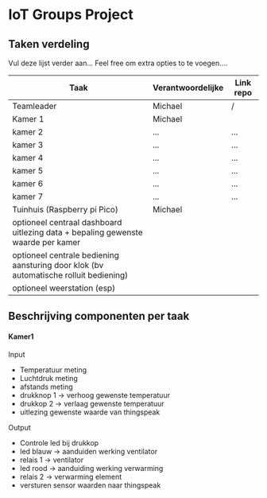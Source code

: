 # IoT Groups Project

## Taken verdeling

Vul deze lijst verder aan...
Feel free om extra opties to te voegen....

|Taak| Verantwoordelijke | Link repo |
|-----|-----|----|
|Teamleader| Michael| / |
|Kamer 1| Michael | |
|kamer 2| ... | ... |
|kamer 3| ... | ... |
|kamer 4| ... | ... |
|kamer 5| ... | ... |
|kamer 6| ... | ... |
|kamer 7| ... | ... |
|Tuinhuis (Raspberry pi Pico) | Michael | |
|optioneel centraal dashboard uitlezing data + bepaling gewenste waarde per kamer| | |
|optioneel centrale bediening aansturing door klok (bv automatische rolluit bediening)| | |
|optioneel weerstation (esp)| | |


## Beschrijving componenten per taak
#### Kamer1
Input
- Temperatuur meting
- Luchtdruk meting
- afstands meting
- drukknop 1 -> verhoog gewenste temperatuur
- drukkop 2 -> verlaag gewenste temperatuur
- uitlezing gewenste waarde van thingspeak

Output
- Controle led bij drukkop
- led blauw -> aanduiden werking ventilator
- relais 1 -> ventilator
- led rood -> aanduiding werking verwarming
- relais 2 -> verwarming element
- versturen sensor waarden naar thingspeak
